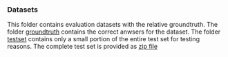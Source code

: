
### Datasets ###

This folder contains evaluation datasets with the relative groundtruth.
The folder [groundtruth](./groundtruth) contains the correct anwsers for the dataset.
The folder [testset](./testset) contains only a small portion of the entire test set for testing reasons. The complete test set is provided as [zip file](./testset.zip)
